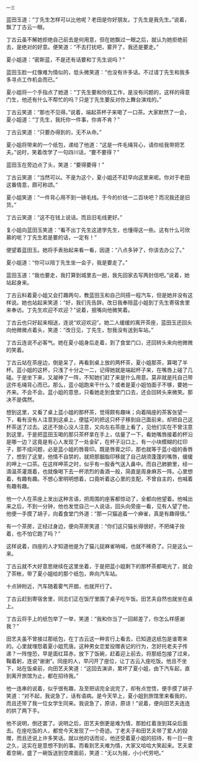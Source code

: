     一三 

   蓝田玉道：“丁先生怎样可以比他呢？老田是你好朋友。丁先生是我先生。”说着，飘了丁古云一眼。

   丁古云虽不解她拒绝自己前去是何用意，但在她飘过一眼之后，就认为她拒绝前去，是绝对的好意。便笑道：“不去打扰吧，雾开了，我还是要走。”

   夏小姐道：“密斯蓝，不是还有话要和丁先生说吗？”

   蓝田玉脸一红像难为情似的，低头微笑道：“也没有许多话。不过请丁先生和我多多寻点工作机会而已。”

   夏小姐将一个手指点了她道：“丁先生要和你找工作，是没有问题的，这样的得意门生，他还有什么不帮忙的吗？只是丁先生要反对你上舞台演戏的。”

   丁古云笑道：“那也不见得。”说着，端起茶杯子来喝了一口茶。大家默然了一会，夏小姐道：“丁先生，我托你一件事，你肯不肯？”

   丁古云笑道：“只要办得到的，无不从命。”

   夏小姐将带来的一个纸包，递给了他道：“这是一件毛绳背心，请你给我带把艺夫。”说时，笑着改学了一句四川话，“要不要得？”

   蓝田玉在旁边点了头，笑道：“要得要得！”

   丁古云笑道：“当然可以。不是为这个，夏小姐还不赶早向这里来呢。你对于老田这番情意，颇可称颂。”

   夏小姐笑道：“一件背心用不到一磅毛线。于今的价钱一二百块吧？而况我还是旧货。”

   丁古云笑道：“这不在钱上说话。而且旧毛线更好。”

   复小姐向蓝田玉笑道：“看不出丁先生这道学先生，也懂得这一些。这有什么可欣慕的呢？丁先生若是要的话，一定有！”

   便望着蓝田玉。她将手表抬起来看一看，因道：“八点多钟了，你该去办公了。”

   夏小姐道：“你可以陪丁先生坐一会子，我是要走了。”

   蓝田玉道：“我也要走，我打算到城里去一趟，我先回家去写两封信吧。”说着，她站起身来。

   丁古云料着夏小姐又会打趣两句，教蓝田玉和自己同搭一程汽车，但是她并没有这样说。她也站起来笑道：“好，我们先告辞。改日我奉陪蓝小姐到丁先生寄宿舍里来奉访。丁先生欢迎不欢迎？”说着，抿嘴向他微笑着。

   丁古云也只好起来相送，连说“欢迎欢迎”。她二人缓缓的离开茶座，蓝田玉还回头向他微微点着头，笑道：“改日见，丁先生，恕我没有送到车站。”

   丁古云连说不必客气。她在夏小姐身后走着，到了食堂门口，还回转头来向他微微的笑着。

   丁古云站在茶座边，倒是呆了，再看到桌上放的两杯茶，夏小姐那茶，算喝了半杯。蓝小姐的这杯，只浅了十分之一二，记得她就是端起杯子来，在嘴唇上碰了几碰。于是坐下来，又凝神了一阵，不知她们赶了来是什么用意。莫非就是托自己带这件毛绳背心而已。那么，蓝小姐跑来干什么？或者是夏小姐怕面子不够，要她一齐来。不会不会。蓝小姐的意思，只看她走到食堂门口去，还会回转头来微笑。那决不是偶然。

   想到这里，又看了桌上蓝小姐的那杯茶，觉得颇有趣味；向着隔座的茶客张望一下，看有没有人注意到这桌上，便猛可的把这只杯子移到自己面前来，却把自己这杯茶送了过去。这还不放心没人注意，又向左右茶座上看了，见他们实在不曾注意到这里，于是把蓝田玉喝的那只茶杯拿在手上，估量了一下，看她嘴唇接着的杯沿是哪一边？这竟是有心人发现了一处金矿，在杯子沿口上，有一小块模糊的红印子，那不成问题，必是蓝小姐的唇膏印。既是唇膏之印，那也就等于蓝小姐的香唇了，想到了这里，他情不自禁的，就把那胭脂印移就了自己胡须蓬蓬的嘴唇，缓缓的呷上一口茶。在这样呷茶之时，似乎有一股香气送入鼻中。而自己肺腑里，经一滴温茶灌溉着，也就像喝下去一杯浓烈的香酒一般，简直是周身麻苏一阵。心里想着，有趣有趣。不想心里明明想着，口竟听着这心里的支配，不曾自主的，也喊着有趣有趣。

   他一个人在茶座上发出这种言语，把周围的座客都惊动了，全都向他望着。他喊出来之后，不到一分钟，他也发觉自己一人说话，回头向旁座一看，见有人望了他，他便一手摸了胡子，向着食堂门外道：“那一只猫追着一个麻雀，真是有趣得很。”

   有一个茶房，正经过身边，便向茶房笑道：“你们这只猫长得很好，不把绳子拴着，也不怕它跑了吗？”

   这样说着，四座的人才知道他是为了猫儿捉麻雀呐喊，也就不稀奇了。只是这么一来。

   丁古云就不大好意思继续在这里坐着，于是把蓝小姐剩下的那杯茶都喝光了，就会了茶帐，带了夏小姐给的那个纸包，奔向汽车站。

   十点钟附近，汽车随着雾气开朗，也就开行了。

   丁古云赶到寄宿舍里，同志们正在饭厅里围了桌子吃午饭。田艺夫自然也就坐在桌上。

   丁古云将手上的纸包举了一举，笑道：“我和你当了一回邮差了，你怎么样感谢我？”

   田艺夫虽不曾接过那纸包，在丁古云这一种言行上看去，已知道这纸包是谁寄来的。心里就埋怨着夏小姐荒唐。这种男女恋爱投赠表记的行为，怎好托老夫子传递？一阵惶恐，早是面红耳赤，放下了饭碗，赶着迎上前去，将那纸包接了过来，鞠着躬，连说“谢谢”。同座的人，早闪开了座位，让丁古云入座吃饭。他且不坐下，站在饭桌前，向田艺夫笑道：“这回去演讲，累坏了夏小姐，由下汽车起，直到离开旅馆为止，都在招待我。”

   他一连串的说着，似乎很有趣，及至把话完全说完了，却有点觉悟，便手摸了胡子笑道：“对不起，我说急了，话有语病。是今天早上，夏小姐到旅馆里来看我的，而且还带了我一位女学生同来。我说急了，原谅，原谅！”说着，便向田艺夫连连的拱了两下手。

   他不说明，倒还罢了。说明之后，田艺夫倒更是难为情，那脸红着涨到耳朵后面去。在座吃饭的人，都觉今天发现了一个奇迹。丁老夫子和田艺夫带了爱人的投赠，而且还说上许多笑话。就以他的话而论，他还受着夏小姐的招待，有一日一夜之久，这实在是意想不到的事。而看到艺夫难为情，大家又哈哈大笑起来。艺夫拿着空碗，盛了一碗饭送到空席面前，笑道：“无以为报，小小代劳吧。”

